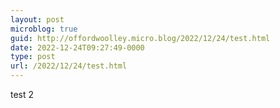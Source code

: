 ```yaml
---
layout: post
microblog: true
guid: http://offordwoolley.micro.blog/2022/12/24/test.html
date: 2022-12-24T09:27:49-0000
type: post
url: /2022/12/24/test.html
---
```

test 2
